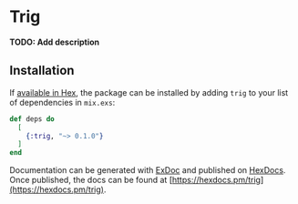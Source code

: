 # Trig

**TODO: Add description**

## Installation

If [available in Hex](https://hex.pm/docs/publish), the package can be installed
by adding `trig` to your list of dependencies in `mix.exs`:

```elixir
def deps do
  [
    {:trig, "~> 0.1.0"}
  ]
end
```

Documentation can be generated with [ExDoc](https://github.com/elixir-lang/ex_doc)
and published on [HexDocs](https://hexdocs.pm). Once published, the docs can
be found at [https://hexdocs.pm/trig](https://hexdocs.pm/trig).

